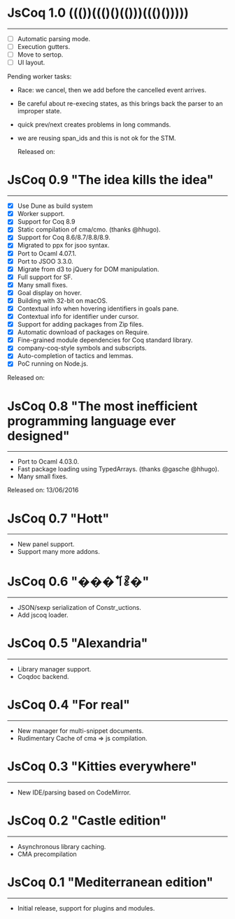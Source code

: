 # JsCoq 1.0 ((())((()()(()))((()()))))
--------------------------------------

  - [ ] Automatic parsing mode.
  - [ ] Execution gutters.
  - [ ] Move to sertop.
  - [ ] UI layout.

Pending worker tasks:

+ Race: we cancel, then we add before the cancelled event arrives.
+ Be careful about re-execing states, as this brings back the parser to an improper state.
+ quick prev/next creates problems in long commands.
+ we are reusing span_ids and this is not ok for the STM.

  Released on: 

# JsCoq 0.9 "The idea kills the idea"
-------------------------------------

  - [x] Use Dune as build system
  - [x] Worker support.
  - [x] Support for Coq 8.9
  - [x] Static compilation of cma/cmo. (thanks @hhugo).
  - [x] Support for Coq 8.6/8.7/8.8/8.9.
  - [x] Migrated to ppx for jsoo syntax.
  - [x] Port to Ocaml 4.07.1.
  - [x] Port to JSOO 3.3.0.
  - [x] Migrate from d3 to jQuery for DOM manipulation.
  - [x] Full support for SF.
  - [x] Many small fixes.
  - [x] Goal display on hover.
  - [x] Building with 32-bit on macOS.
  - [x] Contextual info when hovering identifiers in goals pane.
  - [x] Contextual info for identifier under cursor.
  - [x] Support for adding packages from Zip files.
  - [x] Automatic download of packages on Require.
  - [x] Fine-grained module dependencies for Coq standard library.
  - [x] company-coq-style symbols and subscripts.
  - [x] Auto-completion of tactics and lemmas.
  - [x] PoC running on Node.js.

  Released on: 

# JsCoq 0.8 "The most inefficient programming language ever designed"
-------------------------------------

  - Port to Ocaml 4.03.0.
  - Fast package loading using TypedArrays. (thanks @gasche @hhugo).
  - Many small fixes.

  Released on: 13/06/2016

# JsCoq 0.7 "Hott"
--------------------------------

  - New panel support.
  - Support many more addons.

# JsCoq 0.6 "���𐄽𐄺�"
--------------------------------

  - JSON/sexp serialization of Constr_uctions.
  - Add jscoq loader.

# JsCoq 0.5 "Alexandria"
--------------------------------

  - Library manager support.
  - Coqdoc backend.

# JsCoq 0.4 "For real"
--------------------------------

  - New manager for multi-snippet documents.
  - Rudimentary Cache of cma => js compilation.

# JsCoq 0.3 "Kitties everywhere"
--------------------------------

  - New IDE/parsing based on CodeMirror.

# JsCoq 0.2 "Castle edition"
----------------------------

  - Asynchronous library caching.
  - CMA precompilation

# JsCoq 0.1 "Mediterranean edition"
-----------------------------------

  - Initial release, support for plugins and modules.
